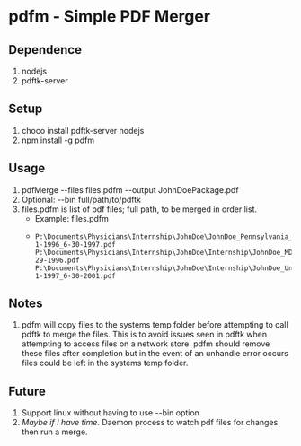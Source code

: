 # pdfm - Simple PDF Merger
## Dependence
1. nodejs 
2. pdftk-server
 
## Setup
1. choco install pdftk-server nodejs
2. npm install -g pdfm

## Usage
1. pdfMerge --files files.pdfm --output JohnDoePackage.pdf
2. Optional: --bin full/path/to/pdftk
3. files.pdfm is list of pdf files; full path, to be merged in order list.
    * Example: files.pdfm
    * ```text
      P:\Documents\Physicians\Internship\JohnDoe\JohnDoe_Pennsylvania_GeneralSurgery_7-1-1996_6-30-1997.pdf
      P:\Documents\Physicians\Internship\JohnDoe\Internship\JohnDoe_MD_OhioUniversity_8-29-1996.pdf
      P:\Documents\Physicians\Internship\JohnDoe\Internship\JohnDoe_UnivCincinnati_7-1-1997_6-30-2001.pdf
      ```

## Notes
1. pdfm will copy files to the systems temp folder before attempting to call pdftk to merge the files. This is to avoid issues seen in pdftk when attempting to access files on a network store. pdfm should remove these files after completion but in the event of an unhandle error occurs files could be left in the systems temp folder.

## Future
1. Support linux without having to use --bin option
1. _Maybe if I have time._ Daemon process to watch pdf files for changes then run a merge.
